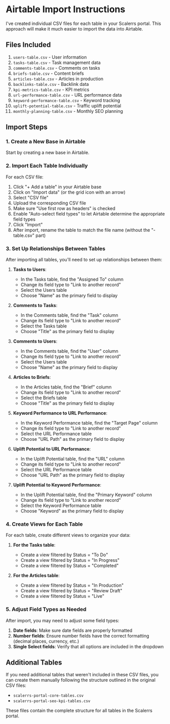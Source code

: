 # Airtable Import Instructions

I've created individual CSV files for each table in your Scalerrs portal. This approach will make it much easier to import the data into Airtable.

## Files Included

1. `users-table.csv` - User information
2. `tasks-table.csv` - Task management data
3. `comments-table.csv` - Comments on tasks
4. `briefs-table.csv` - Content briefs
5. `articles-table.csv` - Articles in production
6. `backlinks-table.csv` - Backlink data
7. `kpi-metrics-table.csv` - KPI metrics
8. `url-performance-table.csv` - URL performance data
9. `keyword-performance-table.csv` - Keyword tracking
10. `uplift-potential-table.csv` - Traffic uplift potential
11. `monthly-planning-table.csv` - Monthly SEO planning

## Import Steps

### 1. Create a New Base in Airtable

Start by creating a new base in Airtable.

### 2. Import Each Table Individually

For each CSV file:

1. Click "+ Add a table" in your Airtable base
2. Click on "Import data" (or the grid icon with an arrow)
3. Select "CSV file"
4. Upload the corresponding CSV file
5. Make sure "Use first row as headers" is checked
6. Enable "Auto-select field types" to let Airtable determine the appropriate field types
7. Click "Import"
8. After import, rename the table to match the file name (without the "-table.csv" part)

### 3. Set Up Relationships Between Tables

After importing all tables, you'll need to set up relationships between them:

1. **Tasks to Users**:
   - In the Tasks table, find the "Assigned To" column
   - Change its field type to "Link to another record"
   - Select the Users table
   - Choose "Name" as the primary field to display

2. **Comments to Tasks**:
   - In the Comments table, find the "Task" column
   - Change its field type to "Link to another record"
   - Select the Tasks table
   - Choose "Title" as the primary field to display

3. **Comments to Users**:
   - In the Comments table, find the "User" column
   - Change its field type to "Link to another record"
   - Select the Users table
   - Choose "Name" as the primary field to display

4. **Articles to Briefs**:
   - In the Articles table, find the "Brief" column
   - Change its field type to "Link to another record"
   - Select the Briefs table
   - Choose "Title" as the primary field to display

5. **Keyword Performance to URL Performance**:
   - In the Keyword Performance table, find the "Target Page" column
   - Change its field type to "Link to another record"
   - Select the URL Performance table
   - Choose "URL Path" as the primary field to display

6. **Uplift Potential to URL Performance**:
   - In the Uplift Potential table, find the "URL" column
   - Change its field type to "Link to another record"
   - Select the URL Performance table
   - Choose "URL Path" as the primary field to display

7. **Uplift Potential to Keyword Performance**:
   - In the Uplift Potential table, find the "Primary Keyword" column
   - Change its field type to "Link to another record"
   - Select the Keyword Performance table
   - Choose "Keyword" as the primary field to display

### 4. Create Views for Each Table

For each table, create different views to organize your data:

1. **For the Tasks table**:
   - Create a view filtered by Status = "To Do"
   - Create a view filtered by Status = "In Progress"
   - Create a view filtered by Status = "Completed"

2. **For the Articles table**:
   - Create a view filtered by Status = "In Production"
   - Create a view filtered by Status = "Review Draft"
   - Create a view filtered by Status = "Live"

### 5. Adjust Field Types as Needed

After import, you may need to adjust some field types:

1. **Date fields**: Make sure date fields are properly formatted
2. **Number fields**: Ensure number fields have the correct formatting (decimal places, currency, etc.)
3. **Single Select fields**: Verify that all options are included in the dropdown

## Additional Tables

If you need additional tables that weren't included in these CSV files, you can create them manually following the structure outlined in the original CSV files:

- `scalerrs-portal-core-tables.csv`
- `scalerrs-portal-seo-kpi-tables.csv`

These files contain the complete structure for all tables in the Scalerrs portal.
